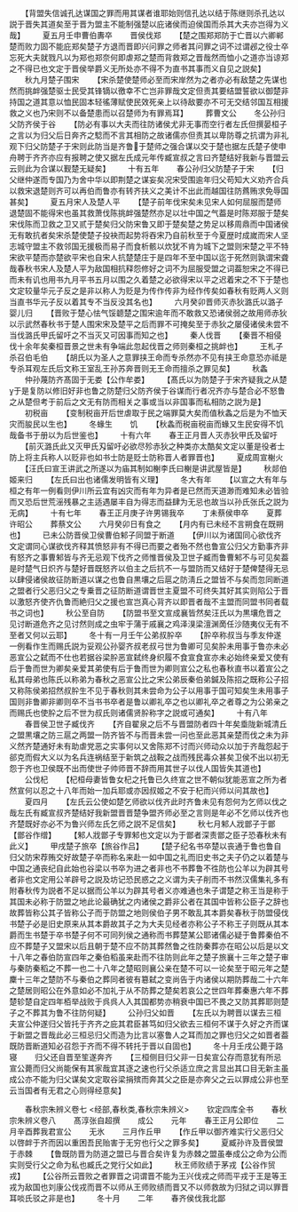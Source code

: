 <!-- { "loadSidebar": true } -->
　　【背盟失信诚孔达谋国之罪而用其谋者谁耶始则信孔达以结于陈继则杀孔达以説于晋失其道矣至于晋为盟主不能制强楚以庇诸侯而迫侯国而杀其大夫亦岂得为义哉】
　　夏五月壬申曹伯夀卒
　　晋侯伐郑
　　【楚之围郑郑防于亡晋以六卿郸楚而败力固不能庇郑矣楚子方退而晋即兴问罪之师者其问罪之词不过谓邲之役士卒忘死大夫就戮凡以为郑也郑奈何即虐郑之楚而背救郑之晋哉然而恤小之道亦当谅郑之不得已也文定于晋侯举爵义无所处亦不得不为直书其事而义自见之説矣】
　　秋九月楚子围宋
　　【宋杀楚使楚师必至而宋岸然为之者亦必有敌楚之先谋也然而挑衅强楚驱士民受其锋镝以徼幸不亡岂非罪哉文定但责其要结盟誓欲以御楚非持国之道其意以恤民固本轻徭薄赋使民效死亲上以待敌要亦不可无交结邻国互相援救之义也乃宋则不以备楚患而以召楚师为有罪焉耳】
　　葬曹文公
　　冬公孙归父防齐侯于谷
　　【防必有事以大夫而往防诸侯尤非无事而空行者左氏但撰晏桓子之言以为归父后日奔齐之騐而不言其相防之故诸儒亦但责其以卑防尊之抗谓为非礼观下归父防楚子于宋则此防当是齐鲁于楚师之强合谋以交于楚也据左氏楚子使申舟聘于齐齐亦应有报聘之使又据左氏成元年传臧宣叔之言曰齐楚结好我新与晋盟云云则此为合谋以觐楚无疑矣】
　　十有五年
　　春公孙归父防楚子于宋
　　【归父继仲遂而专国乃为舍中华以即荆楚之谋妄矣况宋受围逾年归父苟知大义劝齐合兵以救宋退楚则齐可以再伯而鲁亦有转齐扶义之美计不出此而越国往防蔿贿求免辱国甚矣】
　　夏五月宋人及楚人平
　　【楚子前年伐宋矣未见宋人如何屈服而楚师退楚固不能得宋也虽其救萧伐陈挑衅强楚然亦足以壮中国之气葢是时陈郑服于楚矣宋伐陈而卫救之卫又贰于楚矣归父防宋鲁又即于楚矣楚之势足以移周鼎而中国诸侯无有敢抗者矣宋杀楚使楚子投袂而起势将吞宋乃自前秋至于今夏歴时成嵗而宋人坚志城守盟主不救邻国无援极而易子而食析骸以炊犹不肯为城下之盟则宋楚之平不特宋欲平楚而亦楚欲平宋也自宋人抗楚楚庄于是四年不至中国以迄于死然则孰谓宋聋哉春秋书宋人及楚人平为敌国相抗释怨修好之词不为屈服受盟之词葢恕宋之不得已而未有讥也用书九月平书五月以围之久着楚之必欲得宋以平之迟着宋之不下于楚也文定较量华元子反之是非以称人为贬是为传作传非为经作传矣如春秋有贬两人义则当直书华元子反以着其专不当反没其名也】
　　六月癸卯晋师灭赤狄潞氏以潞子婴儿归
　　【晋败于楚心怯气馁聼楚之围宋逾年而不敢救又恐诸侯弱之故用师赤狄以示武然春秋书于楚人围宋宋及楚平之后而罪不可掩矣至于赤狄之屡侵诸侯未尝不当伐潞氏甲氏留吁之不当灭又可因事而知之也】
　　秦人伐晋
　　【秦晋不相侵伐十余年矣秦桓晋景之世未有争端此忽起伐晋之师则秦桓之挑衅也】
　　王札子杀召伯毛伯
　　【胡氏以为圣人之意罪挟王命而专杀然亦不见有挟王命意恐亦祗是专杀耳观左氏后文称王室乱王孙苏奔晋则无王命而擅杀之罪见矣】
　　秋螽
　　仲孙蔑防齐髙固于无娄【公作牟娄】
　　【髙氏以为防楚子于宋齐疑我之从楚于是复防以修旧好非也鲁之防楚归父防齐侯于谷谋而行者况齐亦与楚合必不怒鲁之从楚但考于前后之文无有防而相关之事或当以非国事而私相防之説为是】
　　初税亩
　　【变制税亩开后世虐取于民之端罪莫大矣而值秋螽之后是为不恤天灾而朘民以生也】
　　冬蝝生
　　饥
　　【秋螽而税亩税亩而蝝又生民安得不饥哉备书于册以为后世鉴也】
　　十有六年
　　春王正月晋人灭赤狄甲氏及留吁
　　【前灭潞氏此又灭甲氏刄留吁必欲尽殄赤狄之种类亦太酷矣文定以董是役者士防上将主兵称人以贬非也如书士防是贬士防称晋人者罪晋也】
　　夏成周宣榭火
　　【汪氏曰宣王讲武之所遂以为庙其制如榭李氏曰榭是讲武屋皆是】
　　秋郯伯姬来归
　　【左氏曰出也诸儒发明皆有义理】
　　冬大有年
　　【以宣之大有年与桓之有年一例看则伊川所云宜有凶灾而有年为异者是已然而天道渺而难知未必皆验而又恐后世荒滛残暴之主适遇屡丰自为得志而益肆为无忌也故当以孙氏张氏之説为无病】
　　十有七年
　　春王正月庚子许男锡我卒
　　丁未蔡侯申卒
　　夏葬许昭公
　　葬蔡文公
　　六月癸卯日有食之
　　【月内有已未经不言朔食在既朔也】
　　已未公防晋侯卫侯曹伯邾子同盟于断道
　　【伊川以为诸国同心欲伐齐文定谓同心谋欲伐齐释其愤怒非有不得已而要之者殆不然也鲁宣公归父方勤事齐非有怒齐之事曹邾皆与齐无忌观下伐齐之师惟晋侯及卫世子臧而鲁曹邾不与可见矣葢是时楚气日炽齐与楚好晋既怒齐以伯主之后抗不一与盟防而又结好于楚俾楚得无忌以肆侵诸侯故征防断道以谋之也鲁自黒壤之后扈之防淸丘之盟皆不与矣而忽同断道之盟者行父恶归父之专乗晋之征防断道谓晋世主夏盟不可终失其好其实则陷公于晋以激怒齐使齐仇鲁而絶归父之援也宣岂真心背齐以即晋者哉不主盟而同盟书同者载书之词也】
　　秋公至自防
　　【防盟书至文宣成襄皆然矣汪氏以为黒壤危晋之见讨断道危齐之见讨然则成之虫牢于蒲于戚襄之鸡泽湨梁澶渊啇任沙随夷仪无有不至者又何以云耶】
　　冬十有一月壬午公弟叔肸卒
　　【肸卒称叔当与季友仲遂一例看作生而赐氏説为妥观公孙婴齐叔老叔弓世为鲁卿可见矣肸未用事于鲁亦未必恶宣公之弑而不仕也若据谷梁肸恶宣弑终身织履不食宣食宣亦未必始终亲爱又使有后于鲁而世为卿矣亲爱其弟使有后于鲁而世为卿则宣公之私也春秋直书以着宣公之私其母弟也陈氏以称弟为春秋之恶宣公比之宋公弟辰秦伯弟鍼及陈招之既称公子招又称陈侯弟招然叔肸生不见于春秋则其未尝命为公子以用事于国可知矣生未用事子国则非鲁卿非卿则卒不当书书卒者是鲁以卿礼卒之也以卿礼卒之者尊之为公弟亲之而赐氏也使肸之后不世为叔氏则诸儒贤肸称字之説或可通矣】
　　十有八年
　　春晋侯卫世子臧伐齐
　　【齐自翟泉之后不与晋盟防者四十年矣埀陇新城清丘之盟黒壤之防三扈之两盟一防齐皆不与而晋未尝一问也至此恶其亲楚而伐之未为非义然齐楚通好未有助虐党恶之实事何以又舍陈郑不讨而兴师动众以加于齐哉怨起于郤克而假大义以为名兵连祸结至于新筑之战鞍之战而残民毒众甚矣卫侯不出以初无怨于齐也卫侯既不出而使世子帅师晋不辞而用其世子以伐人国皆失其道也】
　　公伐杞
　　【杞桓母妻皆鲁女杞之托鲁已久终宣之世不朝似犹能恶宣之所为者然宣何以忍之十八年而始一加兵耶或亦因叔姬之不安于杞而兴师以问其故也】
　　夏四月
　　【左氏云公使如楚乞师欲以伐齐此时齐鲁未见有怨何为乞师以伐之哉左氏有臧宣叔齐楚结好我新盟晋晋楚争盟齐师必至之言则是年必不乞师以伐齐也齐楚既好亦必不为鲁兴师左氏乞师之説不足信矣】
　　秋七月邾人戕鄫子于鄫【鄫谷作缯】
　　【邾人戕鄫子专罪邾也文定以为于鄫者深责鄫之臣子恐春秋未有此义】
　　甲戌楚子旅卒【旅谷作吕】
　　【楚子纪名书卒楚以丧通于鲁也鲁自归父防宋荐贿交好故楚子卒而称名来赴一如中国之礼而旧史书之夫子仍之以着楚与中国之通丧纪自此始也谷梁以书卒为进之者非也不书葬鲁不徃防也公羊以为辟其号者非也文定用公羊辟号之説及坊记恐民惑之之义谓为夫子削而不书然汉儒集礼多有附春秋传为説者不足以据而公羊以为辟其号者义亦难通也朱子谓楚之称王当是称于其国未必称于防盟之地此论最确犹之内诸侯之爵非公者在其国中皆称公臣子之辞也故葬皆称公其子皆称公子而于防盟之地则侯伯子男不敢乱其本爵矣春秋于防盟侵伐书楚子必是旧史原来从其本爵故其子之为大夫见经者亦称公子不称王子则既从其本爵而生书楚于卒书楚子何不可同列侯之通称而书葬楚某公耶诸儒必疑于鲁葬秦伯不应不葬楚子又盟宋以后且朝于楚不应不防其葬然鲁之徃防秦葬亦在昭公以后是以文十八年之春伯防宣四年之秦伯稻虽来赴而不往防则此年之楚子旅襄十三年之楚子审与秦防秦稻之不葬一也二十八年之楚昭则襄公亲在楚不可以一论矣至于昭元年之楚麇十三年之楚防不与秦伯之葬同者彼有簒弑之变尚告于内诸侯以期防葬哉二十六年之楚居则昭公在外意如必不加礼于从不防葬之楚矣若哀公之世四年葬秦惠六年不葬楚轸楚自定四年栢举战败于呉呉人入其国都势亦稍衰中国已不畏之又防其葬耶则楚子之不葬其为鲁不往防何疑】
　　公孙归父如晋
　　【左氏以为聘晋以谋去三桓夫宣公仲遂归父皆托于齐齐之庇其君臣甚笃如归父欲去三桓何不谋于久好之齐而谋于新盟之晋哉此必三桓忌归父而造为比言以塞鲁人之耳而加之罪也归父之如晋者葢既防晋断道知必召怨于齐而不得不转托于晋以自固也】
　　冬十月壬戌公薨于路寝
　　归父还自晋至笙遂奔齐
　　【三桓侧目归父非一日矣宣公存而意犹有所忌宣公薨而归父尚能保有其家哉宜其逐之速也行父杀适立庶之言显出其口目无新主虽成公亦不能为归父谋矣文定取谷梁捐殡而奔其父之臣是亦奔父之云以罪成公非也至云当国者有无君之心则得经意矣】

　　春秋宗朱辨义卷七
<经部,春秋类,春秋宗朱辨义>
　　钦定四库全书
　　春秋宗朱辨义卷八
　　髙淳张自超撰
　　成公
　　元年
　　春王正月公即位
　　二月辛酉葬我君宣公
　　无氷
　　三月作丘甲
　　【作丘甲以御齐难实行父恶归父以啓衅于齐而因以重困吾民贻害于无穷也行父之罪多矣】
　　夏臧孙许及晋侯盟于赤棘
　　【鲁既防晋为防道之盟已与晋合矣许复为赤棘之盟虽奉成公之命为公而实则受行父之命为私也臧氏之党行父如此】
　　秋王师败绩于茅戎【公谷作贸戎】
　　【公谷所云晋败之者罪晋之词谓晋不能为王兴伐戎之师而平戎于王是等王戎为敌国也刘康公伐戎而晋不以师从王师败绩而晋又不以师救故为归狱之词以罪晋耳啖氏驳之非是也】
　　冬十月
　　二年
　　春齐侯伐我北鄙
